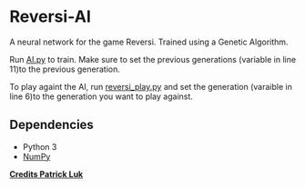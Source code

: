 # Reversi-AI
A neural network for the game Reversi. Trained using a Genetic Algorithm.

Run [AI.py](https://github.com/MonliH/Reversi-AI/blob/master/AI_Reversi/AI.py) to train. Make sure to set the previous generations (variable in line 11)to the previous generation.

To play againt the AI, run [reversi_play.py](https://github.com/MonliH/Reversi-AI/blob/master/AI_Reversi/reversi_play.py) and set the generation (varaible in line 6)to the generation you want to play against.

## Dependencies
* Python 3
* [NumPy](https://pypi.python.org/pypi/numpy/1.14.0)

[**Credits Patrick Luk**](https://github.com/lukpwh330)
